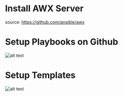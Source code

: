# Install AWX Server
source: https://github.com/ansible/awx



# Setup Playbooks on Github
![alt text](https://github.com/mjhfvi/awx-example/blob/main/images/2020-11-15_11-41-25.png)



# Setup Templates
![alt text](https://github.com/mjhfvi/awx-example/blob/main/images/2020-12-06_11-19-00.png)

